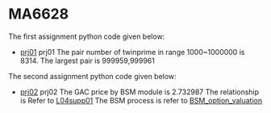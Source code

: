 # MA6628
The first assignment python code given below:
* [prj01](https://github.com/yumengsun3/MA6628/blob/master/prj01) prj01
 The pair number of twinprime in range 1000~1000000 is 8314.
 The largest pair is 999959,999961

The second assignment python code given below:
* [prj02](https://github.com/yumengsun3/MA6628/blob/master/prj02.ipynb) prj02
 The GAC price by BSM module is  2.732987
 The relationship is Refer to  [L04supp01](https://github.com/songqsh/MA6628v02/blob/master/pdf/L04supp01.pdf) 
 The BSM process is refer to  [BSM_option_valuation](https://github.com/songqsh/MA6628v02/blob/master/BSM_option_valuation.py)
